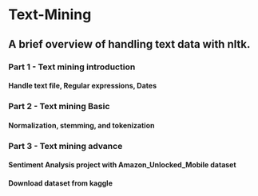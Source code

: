 # Text-Mining
## A brief overview of handling text data with nltk.

### Part 1 - Text mining introduction
#### Handle text file, Regular expressions, Dates

### Part 2 - Text mining Basic
#### Normalization, stemming, and tokenization

### Part 3 - Text mining advance
#### Sentiment Analysis project with Amazon_Unlocked_Mobile dataset
#### Download dataset from kaggle
